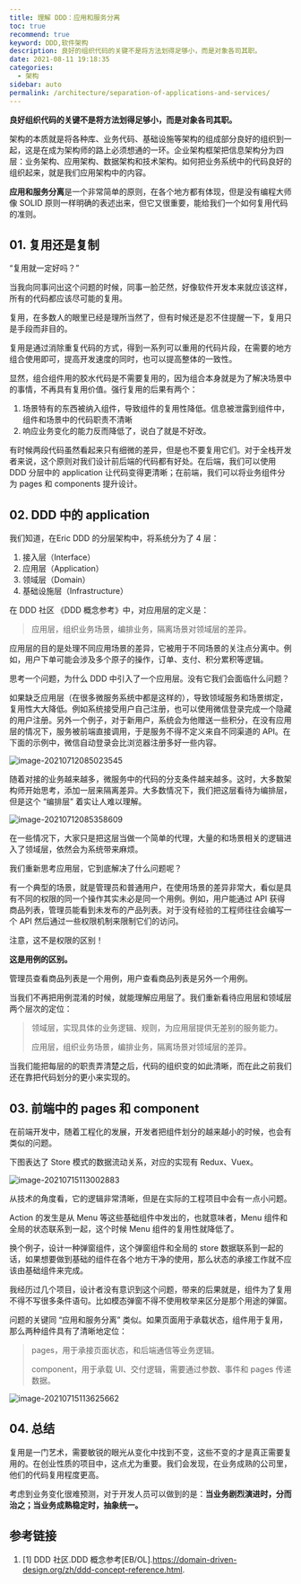 ```yaml
---
title: 理解 DDD：应用和服务分离
toc: true
recommend: true
keyword: DDD,软件架构
description: 良好的组织代码的关键不是将方法划得足够小，而是对象各司其职。
date: 2021-08-11 19:18:35
categories: 
  - 架构
sidebar: auto
permalink: /architecture/separation-of-applications-and-services/
---
```


**良好组织代码的关键不是将方法划得足够小，而是对象各司其职。**

架构的本质就是将各种库、业务代码、基础设施等架构的组成部分良好的组织到一起，这是在成为架构师的路上必须想通的一环。企业架构框架把信息架构分为四层：业务架构、应用架构、数据架构和技术架构。如何把业务系统中的代码良好的组织起来，就是我们应用架构中的内容。

**应用和服务分离**是一个非常简单的原则，在各个地方都有体现，但是没有编程大师像 SOLID 原则一样明确的表述出来，但它又很重要，能给我们一个如何复用代码的准则。

## 01. 复用还是复制

“复用就一定好吗？”

当我向同事问出这个问题的时候，同事一脸茫然，好像软件开发本来就应该这样，所有的代码都应该尽可能的复用。

复用，在多数人的眼里已经是理所当然了，但有时候还是忍不住提醒一下，复用只是手段而非目的。

复用是通过消除重复代码的方式，得到一系列可以重用的代码片段，在需要的地方组合使用即可，提高开发速度的同时，也可以提高整体的一致性。

显然，组合组件用的胶水代码是不需要复用的，因为组合本身就是为了解决场景中的事情，不再具有复用价值。强行复用的后果有两个：

1. 场景特有的东西被纳入组件，导致组件的复用性降低。信息被泄露到组件中，组件和场景中的代码职责不清晰
2. 响应业务变化的能力反而降低了，说白了就是不好改。

有时候两段代码虽然看起来只有细微的差异，但是也不要复用它们。对于全栈开发者来说，这个原则对我们设计前后端的代码都有好处。在后端，我们可以使用 DDD 分层中的 application 让代码变得更清晰；在前端，我们可以将业务组件分为 pages 和 components 提升设计。

## 02. DDD 中的 application  

我们知道，在Eric DDD 的分层架构中，将系统分为了 4 层：

1. 接入层（Interface）
2. 应用层（Application）
3. 领域层（Domain）
4. 基础设施层（Infrastructure）

在 DDD 社区 《DDD 概念参考》中，对应用层的定义是：

> 应用层，组织业务场景，编排业务，隔离场景对领域层的差异。

应用层的目的是处理不同应用场景的差异，它被用于不同场景的关注点分离中。例如，用户下单可能会涉及多个原子的操作，订单、支付、积分累积等逻辑。

思考一个问题，为什么 DDD 中引入了一个应用层。没有它我们会面临什么问题？

如果缺乏应用层（在很多微服务系统中都是这样的），导致领域服务和场景绑定，复用性大大降低。例如系统接受用户自己注册，也可以使用微信登录完成一个隐藏的用户注册。另外一个例子，对于新用户，系统会为他赠送一些积分，在没有应用层的情况下，服务被前端直接调用，于是服务不得不定义来自不同渠道的 API。在下面的示例中，微信自动登录会比浏览器注册多好一些内容。

![image-20210712085023545](./separation-of-applications-and-services/image-20210712085023545.png)



随着对接的业务越来越多，微服务中的代码的分支条件越来越多。这时，大多数架构师开始思考，添加一层来隔离差异。大多数情况下，我们把这层看待为编排层，但是这个 “编排层” 着实让人难以理解。



![image-20210712085358609](./separation-of-applications-and-services/image-20210712085358609.png)

在一些情况下，大家只是把这层当做一个简单的代理，大量的和场景相关的逻辑进入了领域层，依然会为系统带来麻烦。

我们重新思考应用层，它到底解决了什么问题呢？

有一个典型的场景，就是管理员和普通用户，在使用场景的差异非常大，看似是具有不同的权限的同一个操作其实未必是同一个用例。例如，用户能通过 API 获得商品列表，管理员能看到未发布的产品列表。对于没有经验的工程师往往会编写一个 API 然后通过一些权限机制来限制它们的访问。

注意，这不是权限的区别！

**这是用例的区别。**

管理员查看商品列表是一个用例，用户查看商品列表是另外一个用例。

当我们不再把用例混淆的时候，就能理解应用层了。我们重新看待应用层和领域层两个层次的定位：

> 领域层，实现具体的业务逻辑、规则，为应用层提供无差别的服务能力。
>
> 应用层，组织业务场景，编排业务，隔离场景对领域层的差异。

当我们能把每层的的职责弄清楚之后，代码的组织变的如此清晰，而在此之前我们还在靠把代码划分的更小来实现的。



## 03. 前端中的 pages 和 component

在前端开发中，随着工程化的发展，开发者把组件划分的越来越小的时候，也会有类似的问题。

下图表达了 Store 模式的数据流动关系，对应的实现有 Redux、Vuex。

![image-20210715113002883](./separation-of-applications-and-services/image-20210715113002883.png)

从技术的角度看，它的逻辑非常清晰，但是在实际的工程项目中会有一点小问题。

Action 的发生是从 Menu 等这些基础组件中发出的，也就意味者，Menu 组件和全局的状态联系到一起，这个时候 Menu 组件的复用性就降低了。

换个例子，设计一种弹窗组件，这个弹窗组件和全局的 store 数据联系到一起的话，如果想要做到基础的组件在各个地方干净的使用，那么状态的承接工作就不应该由基础组件来完成。

我经历过几个项目，设计者没有意识到这个问题，带来的后果就是，组件为了复用不得不写很多条件语句。比如模态弹窗不得不使用枚举来区分是那个用途的弹窗。

问题的关键同 “应用和服务分离” 类似。如果页面用于承载状态，组件用于复用，那么两种组件具有了清晰地定位：

> pages，用于承接页面状态，和后端通信等业务逻辑。
>
> component，用于承载 UI、交付逻辑，需要通过参数、事件和 pages 传递数据。



![image-20210715113625662](./separation-of-applications-and-services/image-20210715113625662.png)



## 04. 总结

复用是一门艺术，需要敏锐的眼光从变化中找到不变，这些不变的才是真正需要复用的。在创业性质的项目中，这点尤为重要。我们会发现，在业务成熟的公司里，他们的代码复用程度更高。

考虑到业务变化很难预测，对于开发人员可以做到的是：**当业务剧烈演进时，分而治之；当业务成熟稳定时，抽象统一。**



## 参考链接



1. [1] DDD 社区.DDD 概念参考[EB/OL].https://domain-driven-design.org/zh/ddd-concept-reference.html.

